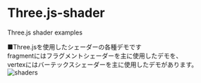 # Three.js-shader
Three.js shader examples


■Three.jsを使用したシェーダーの各種デモです  
fragmentにはフラグメントシェーダーを主に使用したデモを、  
vertexにはバーテックスシェーダーを主に使用したデモがあります。  
![shaders](http://skizi.jp/github/assets/images/shaders.jpg)
